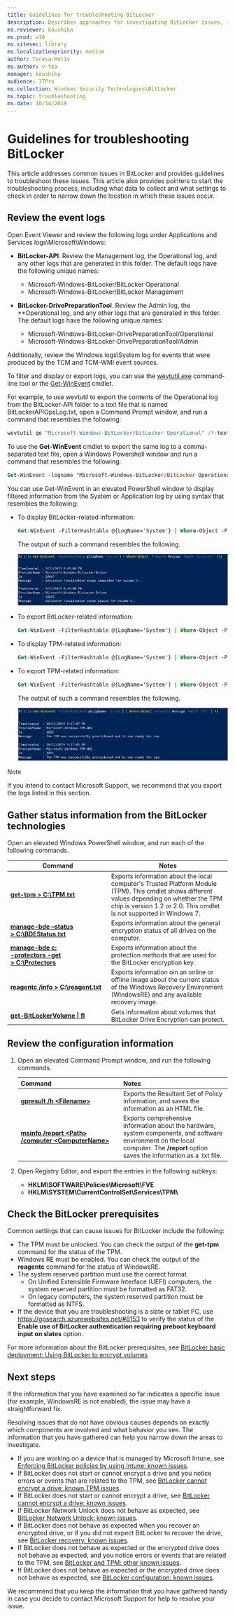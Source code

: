 ```yaml
---
title: Guidelines for troubleshooting BitLocker
description: Describes approaches for investigating BitLocker issues, including how to gather diagnostic information
ms.reviewer: kaushika
ms.prod: w10
ms.sitesec: library
ms.localizationpriority: medium
author: Teresa-Motiv
ms.author: v-tea
manager: kaushika
audience: ITPro
ms.collection: Windows Security Technologies\BitLocker
ms.topic: troubleshooting
ms.date: 10/14/2019
---
```


# Guidelines for troubleshooting BitLocker

This article addresses common issues in BitLocker and provides guidelines to troubleshoot these issues. This article also provides pointers to start the troubleshooting process, including what data to collect and what settings to check in order to narrow down the location in which these issues occur.

## Review the event logs

Open Event Viewer and review the following logs under Applications and Services logs\\Microsoft\\Windows:

- **BitLocker-API**. Review the Management log, the Operational log, and any other logs that are generated in this folder. The default logs have the following unique names:
   - Microsoft-Windows-BitLocker/BitLocker Operational
   - Microsoft-Windows-BitLocker/BitLocker Management

- **BitLocker-DrivePreparationTool**. Review the Admin log,  the **Operational log, and any other logs that are generated in this folder. The default logs have the following unique names:
   - Microsoft-Windows-BitLocker-DrivePreparationTool/Operational
   - Microsoft-Windows-BitLocker-DrivePreparationTool/Admin

Additionally, review the Windows logs\\System log for events that were produced by the TCM and TCM-WMI event sources.

To filter and display or export logs, you can use the [wevtutil.exe](https://docs.microsoft.com/windows-server/administration/windows-commands/wevtutil) command-line tool or the [Get-WinEvent](https://docs.microsoft.com/en-us/powershell/module/microsoft.powershell.diagnostics/get-winevent?view=powershell-6) cmdlet.

For example, to use wevtutil to export the contents of the Operational log from the BitLocker-API folder to a text file that is named BitLockerAPIOpsLog.txt, open a Command Prompt window, and run a command that resembles the following:

```cmd
wevtutil qe "Microsoft-Windows-BitLocker/BitLocker Operational" /f:text > BitLockerAPIOpsLog.txt
```

To use the **Get-WinEvent** cmdlet to export the same log to a comma-separated text file, open a Windows Powershell window and run a command that resembles the following:

```ps
Get-WinEvent -logname "Microsoft-Windows-BitLocker/BitLocker Operational"  | Export-Csv -Path Bitlocker-Operational.csv
```

You can use Get-WinEvent in an elevated PowerShell window to display filtered information from the System or Application log by using syntax that resembles the following:

- To display BitLocker-related information:
   ```ps
   Get-WinEvent -FilterHashtable @{LogName='System'} | Where-Object -Property Message -Match 'BitLocker' | fl
   ```

   The output of such a command resembles the following.

   ![Display of events that is produced by using Get-WinEvent and a BitLocker filter](./images/PSGet_WinEvent_1.png)

- To export BitLocker-related information:
   ```ps
   Get-WinEvent -FilterHashtable @{LogName='System'} | Where-Object -Property Message -Match 'BitLocker' | Export-Csv -Path System-BitLocker.csv
   ```

- To display TPM-related information:
   ```ps
   Get-WinEvent -FilterHashtable @{LogName='System'} | Where-Object -Property Message -Match 'TPM' | fl
   ```

- To export TPM-related information:
   ```ps
   Get-WinEvent -FilterHashtable @{LogName='System'} | Where-Object -Property Message -Match 'TPM' | Export-Csv -Path System-TPM.csv
   ```

   The output of such a command resembles the following.

   ![Display of events that is produced by using Get-WinEvent and a TPM filter](./images/PSGet_WinEvent_2.png)

> [!NOTE]
> If you intend to contact Microsoft Support, we recommend that you export the logs listed in this section.

## Gather status information from the BitLocker technologies

Open an elevated Windows PowerShell window, and run each of the following commands.

|Command |Notes |
| - | - |
|[**get-tpm \> C:\\TPM.txt**](https://docs.microsoft.com/powershell/module/trustedplatformmodule/get-tpm?view=win10-ps) |Exports information about the local computer's Trusted Platform Module (TPM). This cmdlet shows different values depending on whether the TPM chip is version 1.2 or 2.0. This cmdlet is not supported in Windows 7. |
|[**manage-bde –status \>&nbsp;C:\\BDEStatus.txt**](https://docs.microsoft.com/windows-server/administration/windows-commands/manage-bde-status) |Exports information about the general encryption status of all drives on the computer. |
|[**manage-bde c: <br />-protectors -get \>&nbsp;C:\\Protectors**](https://docs.microsoft.com/windows-server/administration/windows-commands/manage-bde-protectors) |Exports information about the protection methods that are used for the BitLocker encryption key.  |
|[**reagentc&nbsp;/info&nbsp;\>&nbsp;C:\\reagent.txt**](https://docs.microsoft.com/windows-hardware/manufacture/desktop/reagentc-command-line-options) |Exports information oin an online or offline image  about the current status of the Windows Recovery Environment (WindowsRE) and any available recovery image. |
|[**get-BitLockerVolume \| fl**](https://docs.microsoft.com/powershell/module/bitlocker/get-bitlockervolume?view=win10-ps) |Gets information about volumes that BitLocker Drive Encryption can protect. |

## Review the configuration information

1. Open an elevated Command Prompt window, and run the following commands.

   |Command |Notes |
   | - | - |
   |[**gpresult /h \<Filename>**](https://docs.microsoft.com/windows-server/administration/windows-commands/gpresult) |Exports the Resultant Set of Policy information, and saves the information as an HTML file. |
   |[**msinfo /report \<Path> /computer&nbsp;\<ComputerName>**](https://docs.microsoft.com/windows-server/administration/windows-commands/msinfo32) |Exports comprehensive information about the hardware, system components, and software environment on the local computer. The **/report** option saves the information as a .txt file. |

1. Open Registry Editor, and export the entries in the following subkeys:

   - **HKLM\\SOFTWARE\\Policies\\Microsoft\\FVE**
   - **HKLM\\SYSTEM\\CurrentControlSet\\Services\\TPM\\**

## Check the BitLocker prerequisites

Common settings that can cause issues for BitLocker include the following:

- The TPM must be unlocked. You can check the output of the **get-tpm** command for the status of the TPM.
- Windows RE must be enabled. You can check the output of the **reagentc** command for the status of WindowsRE.
- The system reserved partition must use the correct format.
  - On Unified Extensible Firmware Interface (UEFI) computers, the system reserved partition must be formatted as FAT32.
  - On legacy computers, the system reserved partition must be formatted as NTFS.
- If the device that you are troubleshooting is a slate or tablet PC, use <https://gpsearch.azurewebsites.net/#8153> to verify the status of the **Enable use of BitLocker authentication requiring preboot keyboard input on slates** option.

For more information about the BitLocker prerequisites, see [BitLocker basic deployment: Using BitLocker to encrypt volumes](https://docs.microsoft.com/windows/security/information-protection/bitlocker/bitlocker-basic-deployment#using-bitlocker-to-encrypt-volumes)

## Next steps

If the information that you have examined so far indicates a specific issue (for example, WindowsRE is not enabled), the issue may have a straightforward fix.

Resolving issues that do not have obvious causes depends on exactly which components are involved and what behavior you see. The information that you have gathered can help you narrow down the areas to investigate.

- If you are working on a device that is managed by Microsoft Intune, see [Enforcing BitLocker policies by using Intune: known issues](ts-bitlocker-intune-issues.md).
- If BitLocker does not start or cannot encrypt a drive and you notice errors or events that are related to the TPM, see [BitLocker cannot encrypt a drive: known TPM issues](ts-bitlocker-cannot-encrypt-tpm-issues.md).
- If BitLocker does not start or cannot encrypt a drive, see [BitLocker cannot encrypt a drive: known issues](ts-bitlocker-cannot-encrypt-issues.md).
- If BitLocker Network Unlock does not behave as expected, see [BitLocker Network Unlock: known issues](ts-bitlocker-network-unlock-issues.md).
- If BitLocker does not behave as expected when you recover an encrypted drive, or if you did not expect BitLocker to recover the drive, see [BitLocker recovery: known issues](ts-bitlocker-recovery-issues.md).
- If BitLocker does not behave as expected or the encrypted drive does not behave as expected, and you notice errors or events that are related to the TPM, see [BitLocker and TPM: other known issues](ts-bitlocker-tpm-issues.md).
- If BitLocker does not behave as expected or the encrypted drive does not behave as expected, see [BitLocker configuration: known issues](ts-bitlocker-config-issues.md).

We recommend that you keep the information that you have gathered handy in case you decide to contact Microsoft Support for help to resolve your issue.
